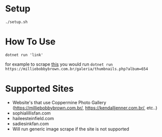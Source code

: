 # Setup

`./setup.sh`

# How To Use

`dotnet run 'link'`

for example to scrape [this](https://milliebobbybrown.com.br/galeria/thumbnails.php?album=654https:/) you would run `dotnet run https://milliebobbybrown.com.br/galeria/thumbnails.php?album=654`

# Supported Sites

* Website's that use Coppermine Photo Gallery (https://milliebobbybrown.com.br/, https://kendalljenner.com.br/, etc..)
* sophialillisfan.com
* haileesteinfield.com
* sadiesinkfan.com
* Will run generic image scrape if the site is not supported
